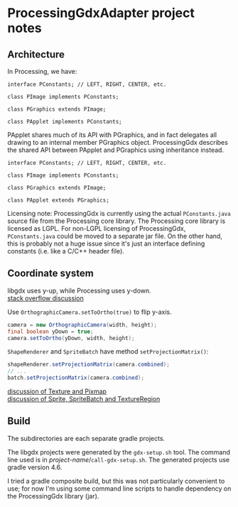 # ProcessingGdxAdapter project notes

## Architecture

In Processing, we have:

```
interface PConstants; // LEFT, RIGHT, CENTER, etc.

class PImage implements PConstants;

class PGraphics extends PImage;

class PApplet implements PConstants;
```

PApplet shares much of its API with PGraphics, and in fact delegates all
drawing to an internal member PGraphics object.  ProcessingGdx describes the
shared API between PApplet and PGraphics using inheritance instead.


```
interface PConstants; // LEFT, RIGHT, CENTER, etc.

class PImage implements PConstants;

class PGraphics extends PImage;

class PApplet extends PGraphics;
```

Licensing note: ProcessingGdx is currently using the actual `PConstants.java`
source file from the Processing core library.  The Processing core library is
licensed as LGPL.  For non-LGPL licensing of ProcessingGdx, `PConstants.java`
could be moved to a separate jar file.  On the other hand, this is probably not
a huge issue since it's just an interface defining constants (i.e. like a C/C++
header file).


## Coordinate system

libgdx uses y-up, while Processing uses y-down.  
[stack overflow discussion](https://stackoverflow.com/questions/7708379/changing-the-coordinate-system-in-libgdx-java)  

Use `OrthographicCamera.setToOrtho(true)` to flip y-axis. 
```java
camera = new OrthographicCamera(width, height);
final boolean yDown = true;
camera.setToOrtho(yDown, width, height);
```
`ShapeRenderer` and `SpriteBatch` have method `setProjectionMatrix()`:
```java
shapeRenderer.setProjectionMatrix(camera.combined);
// ...
batch.setProjectionMatrix(camera.combined);
```

[discussion of Texture and Pixmap](https://github.com/mattdesl/lwjgl-basics/wiki/libgdx-textures)  
[discussion of Sprite, SpriteBatch and TextureRegion](https://github.com/libgdx/libgdx/wiki/Spritebatch,-Textureregions,-and-Sprites)

## Build

The subdirectories are each separate gradle projects.

The libgdx projects were generated by the `gdx-setup.sh` tool.  The command
line used is in _project-name_/`call-gdx-setup.sh`.  The generated projects use
gradle version 4.6.

I tried a gradle composite build, but this was not particularly convenient to
use; for now I'm using some command line scripts to handle dependency on the
ProcessingGdx library (jar).

